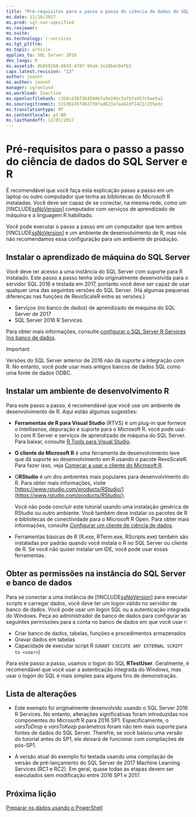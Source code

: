 ```yaml
---
title: "Pré-requisitos para o passo a passo do ciência de dados do SQL Server e R | Microsoft Docs"
ms.date: 11/10/2017
ms.prod: sql-non-specified
ms.reviewer: 
ms.suite: 
ms.technology: r-services
ms.tgt_pltfrm: 
ms.topic: article
applies_to: SQL Server 2016
dev_langs: R
ms.assetid: 0b0582b8-8843-4787-94a8-2e28bdc04fb2
caps.latest.revision: "13"
author: jeannt
ms.author: jeannt
manager: cgronlund
ms.workload: Inactive
ms.openlocfilehash: c3b8cd3873645606fa9e286c3afbfa953c0ae5a1
ms.sourcegitcommit: 531d0245f4b2730fad623a7aa61df1422c255edc
ms.translationtype: MT
ms.contentlocale: pt-BR
ms.lasthandoff: 12/01/2017
---
```

# <a name="prerequisites-for-the-data-science-walkthrough-for-sql-server-and-r"></a>Pré-requisitos para o passo a passo do ciência de dados do SQL Server e R

É recomendável que você faça esta explicação passo a passo em um laptop ou outro computador que tenha as bibliotecas do Microsoft R instaladas. Você deve ser capaz de se conectar, na mesma rede, como um [!INCLUDE[ssNoVersion](../../includes/ssnoversion-md.md)] computador com serviços de aprendizado de máquina e a linguagem R habilitado.

Você pode executar o passo a passo em um computador que tem ambos [!INCLUDE[ssNoVersion](../../includes/ssnoversion-md.md)] e um ambiente de desenvolvimento de R, mas nós não recomendamos essa configuração para um ambiente de produção.

## <a name="install-machine-learning-for-sql-server"></a>Instalar o aprendizado de máquina do SQL Server

Você deve ter acesso a uma instância do SQL Server com suporte para R instalado. Este passo a passo tenha sido originalmente desenvolvida para o servidor SQL 2016 e testada em 2017, portanto você deve ser capaz de usar qualquer uma das seguintes versões do SQL Server. (Há algumas pequenas diferenças nas funções de RevoScaleR entre as versões.)

+ Serviços (no banco de dados) de aprendizado de máquina do SQL Server de 2017
+ SQL Server 2016 R Services

Para obter mais informações, consulte [configurar o SQL Server R Services (no banco de dados](../r/set-up-sql-server-r-services-in-database.md).

> [!IMPORTANT]
> Versões do SQL Server anterior de 2016 não dá suporte a integração com R. No entanto, você pode usar mais antigos bancos de dados SQL como uma fonte de dados ODBC.

## <a name="install-an-r-development-environment"></a>Instalar um ambiente de desenvolvimento R

Para este passo a passo, é recomendável que você use um ambiente de desenvolvimento de R. Aqui estão algumas sugestões:

- **Ferramentas de R para Visual Studio** (RTVS) é um plug-in que fornece o Intellisense, depuração e suporte para o Microsoft R. você pode usá-lo com R Server e serviços de aprendizado de máquina do SQL Server. Para baixar, consulte [R Tools para Visual Studio](https://www.visualstudio.com/vs/rtvs/).

- **O cliente do Microsoft R** é uma ferramenta de desenvolvimento leve que dá suporte ao desenvolvimento em R usando o pacote RevoScaleR. Para fazer isso, veja [Começar a usar o cliente do Microsoft R](https://docs.microsoft.com/machine-learning-server/r-client/what-is-microsoft-r-client).

- O**RStudio** é um dos ambientes mais populares para desenvolvimento do R. Para obter mais informações, visite [https://www.rstudio.com/products/RStudio/](https://www.rstudio.com/products/RStudio/).

    Você não pode concluir este tutorial usando uma instalação genérica de RStudio ou outro ambiente. Você também deve instalar os pacotes de R e bibliotecas de conectividade para o Microsoft R Open. Para obter mais informações, consulte [Configurar um cliente de ciência de dados](../r/set-up-a-data-science-client.md).

- Ferramentas básicas de R (R.exe, RTerm.exe, RScripts.exe) também são instaladas por padrão quando você instala o R no SQL Server ou cliente de R. Se você não quiser instalar um IDE, você pode usar essas ferramentas.

## <a name="get-permissions-on-the-sql-server-instance-and-database"></a>Obter as permissões na instância do SQL Server e banco de dados

Para se conectar a uma instância de [!INCLUDE[ssNoVersion](../../includes/ssnoversion-md.md)] para executar scripts e carregar dados, você deve ter um logon válido no servidor de banco de dados.  Você pode usar um logon SQL ou a autenticação integrada do Windows. Peça ao administrador de banco de dados para configurar as seguintes permissões para a conta no banco de dados em que você usar r:

- Criar banco de dados, tabelas, funções e procedimentos armazenados
- Gravar dados em tabelas
- Capacidade de executar script R (`GRANT EXECUTE ANY EXTERNAL SCRIPT to <user>`)

Para este passo a passo, usamos o logon do SQL **RTestUser**. Geralmente, é recomendável que você usar a autenticação integrada do Windows, mas usar o logon do SQL é mais simples para alguns fins de demonstração.

## <a name="change-list"></a>Lista de alterações

+ Este exemplo foi originalmente desenvolvido usando o SQL Server 2016 R Services. No entanto, alterações significativas foram introduzidas nos componentes do Microsoft R para 2016 SP1. Especificamente, o _varsToDrop_ e _varsToKeep_ parâmetros foram não tem mais suporte para fontes de dados do SQL Server. Therefre, se você baixou uma versão do tutorial antes do SP1, ele deixará de funcionar com compilações de pós-SP1.

+ A versão atual do exemplo foi testada usando uma compilação de versão de pré-lançamento do SQL Server de 2017 Machine Learning Services (RC1 e RC2). Em geral, quase todas as etapas devem ser executados sem modificação entre 2016 SP1 e 2017.

## <a name="next-lesson"></a>Próxima lição

[Preparar os dados usando o PowerShell](/walkthrough-prepare-the-data.md)

